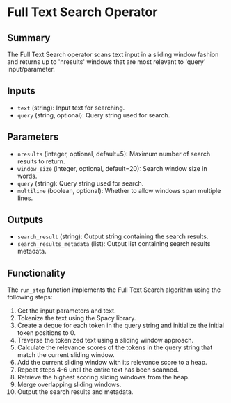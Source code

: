 # Full Text Search Operator

## Summary
The Full Text Search operator scans text input in a sliding window fashion and returns up to 'nresults' windows that are most relevant to 'query' input/parameter.

## Inputs
* `text` (string): Input text for searching.
* `query` (string, optional): Query string used for search.

## Parameters
* `nresults` (integer, optional, default=5): Maximum number of search results to return.
* `window_size` (integer, optional, default=20): Search window size in words.
* `query` (string): Query string used for search.
* `multiline` (boolean, optional): Whether to allow windows span multiple lines.

## Outputs
* `search_result` (string): Output string containing the search results.
* `search_results_metadata` (list): Output list containing search results metadata.

## Functionality
The `run_step` function implements the Full Text Search algorithm using the following steps:
1. Get the input parameters and text.
2. Tokenize the text using the Spacy library.
3. Create a deque for each token in the query string and initialize the initial token positions to 0.
4. Traverse the tokenized text using a sliding window approach.
5. Calculate the relevance scores of the tokens in the query string that match the current sliding window.
6. Add the current sliding window with its relevance score to a heap.
7. Repeat steps 4-6 until the entire text has been scanned.
8. Retrieve the highest scoring sliding windows from the heap.
9. Merge overlapping sliding windows.
10. Output the search results and metadata.